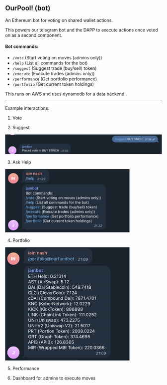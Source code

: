 ## OurPool! (bot)

An Ethereum bot for voting on shared wallet actions.

This powers our telegram bot and the DAPP to execute actions once voted on as a second component.

#### Bot commands: 
* `/vote` (Start voting on moves (admins only)) 
* `/help` (List all commands for the bot) 
* `/suggest` (Suggest trade (buy/sell) token) 
* `/execute` (Execute trades (admins only)) 
* `/performance` (Get portfolio performance) 
* `/portfolio` (Get current token holdings)

This runs on AWS and uses dynamodb for a data backend.

--- 

Example interactions:

1. Vote

2. Suggest
<img src="images/placedVote.png" alt="placedVote" width="600"/>

3. Ask Help
<img src="images/help.png" alt="help" width="400"/>

4. Portfolio
<img src="images/portfolio.png" alt="portfolio" width="400"/>

5. Performance

6. Dashboard for admins to execute moves

